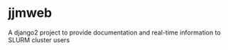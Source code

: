 # jjmweb

A django2 project to provide documentation and real-time information to SLURM cluster users
